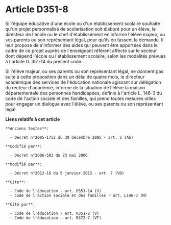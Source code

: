 # Article D351-8

Si l'équipe éducative d'une école ou d'un établissement scolaire souhaite qu'un projet personnalisé de scolarisation soit
élaboré pour un élève, le directeur de l'école ou le chef d'établissement en informe l'élève majeur, ou ses parents ou son
représentant légal, pour qu'ils en fassent la demande. Il leur propose de s'informer des aides qui peuvent être apportées
dans le cadre de ce projet auprès de l'enseignant référent affecté sur le secteur dont dépend l'école ou l'établissement
scolaire, selon les modalités prévues à l'article D. 351-14 du présent code. 

Si l'élève majeur, ou ses parents ou son représentant légal, ne donnent pas suite à cette proposition dans un délai de quatre
mois, le directeur académique des services de l'éducation nationale agissant sur délégation du recteur d'académie, informe de
la situation de l'élève la maison départementale des personnes handicapées, définie à l'article L. 146-3 du code de l'action
sociale et des familles, qui prend toutes mesures utiles pour engager un dialogue avec l'élève, ou ses parents ou son
représentant légal.

**Liens relatifs à cet article**

	**Anciens textes**:

	  - Décret n°2005-1752 du 30 décembre 2005 - art. 5 (Ab)

	**Codifié par**:

	  - Décret n°2006-583 du 23 mai 2006

	**Modifié par**:

	  - Décret n°2012-16 du 5 janvier 2012 - art. 7 (VD)

	**Cite**:

	  - Code de l'éducation - art. D351-14 (V)
	  - Code de l'action sociale et des familles - art. L146-3 (M)

	**Cité par**:

	  - Code de l'éducation - art. R351-2 (V)
	  - Code de l'éducation - art. R372-7 (VT)
